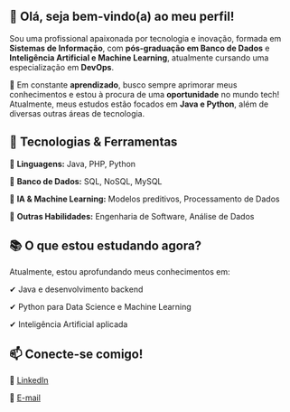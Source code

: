 ## 👋 Olá, seja bem-vindo(a) ao meu perfil!

Sou uma profissional apaixonada por tecnologia e inovação, formada em **Sistemas de Informação**, com **pós-graduação em Banco de Dados** e **Inteligência Artificial e Machine Learning**, atualmente cursando uma especialização em **DevOps**.

🚀 Em constante **aprendizado**, busco sempre aprimorar meus conhecimentos e estou à procura de uma **oportunidade** no mundo tech!  Atualmente, meus estudos estão focados em **Java e Python**, além de diversas outras áreas de tecnologia.

## 🔧  Tecnologias & Ferramentas

📌 **Linguagens:** Java, PHP, Python

📌 **Banco de Dados:** SQL, NoSQL, MySQL

📌 **IA & Machine Learning:** Modelos preditivos, Processamento de Dados

📌 **Outras Habilidades:** Engenharia de Software, Análise de Dados


## 📚 O que estou estudando agora?

Atualmente, estou aprofundando meus conhecimentos em:

✔ Java e desenvolvimento backend

✔ Python para Data Science e Machine Learning

✔ Inteligência Artificial aplicada


## 📫 Conecte-se comigo!

💼 [LinkedIn](https://www.linkedin.com/in/thaiz-moraes/)

📧 [E-mail](thaizmoraes4@gmail.com)


